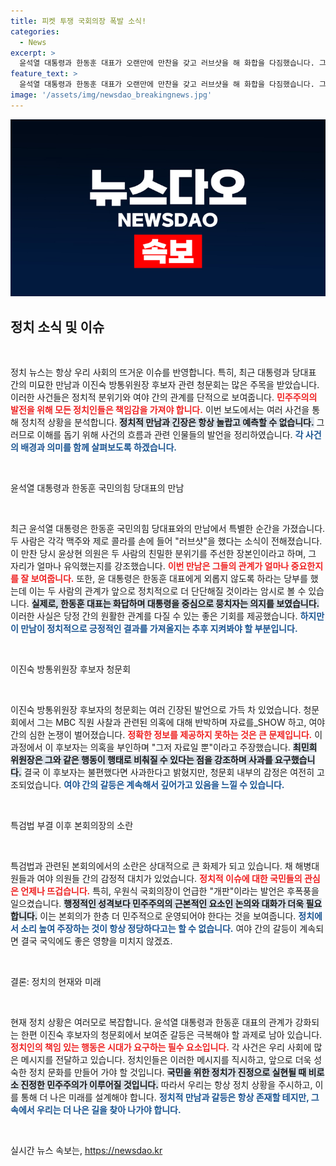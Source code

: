 ```yaml
---
title: 피켓 투쟁 국회의장 폭발 소식!
categories:
  - News
excerpt: >
  윤석열 대통령과 한동훈 대표가 오랜만에 만찬을 갖고 러브샷을 해 화합을 다짐했습니다. 그러나 민감한 현안에 대한 구체적 논의는 없어, 당정 관계가 실질적으로 개선될지는 미지수입니다.
feature_text: >
  윤석열 대통령과 한동훈 대표가 오랜만에 만찬을 갖고 러브샷을 해 화합을 다짐했습니다. 그러나 민감한 현안에 대한 구체적 논의는 없어, 당정 관계가 실질적으로 개선될지는 미지수입니다.
image: '/assets/img/newsdao_breakingnews.jpg'
---
```


<p><img src="/assets/img/newsdao_breakingnews.jpg" alt="bookingtag 속보" /></p>

<h2 data-ke-size="size26">정치 소식 및 이슈</h2>

<p data-ke-size="size16">&nbsp;</p>

<p>정치 뉴스는 항상 우리 사회의 뜨거운 이슈를 반영합니다. 특히, 최근 대통령과 당대표 간의 미묘한 만남과 이진숙 방통위원장 후보자 관련 청문회는 많은 주목을 받았습니다. 이러한 사건들은 정치적 분위기와 여야 간의 관계를 단적으로 보여줍니다. <b><span style="color: #ee2323;">민주주의의 발전을 위해 모든 정치인들은 책임감을 가져야 합니다.</span></b> 이번 보도에서는 여러 사건을 통해 정치적 상황을 분석합니다. <b><span style="background-color: #21538527;">정치적 만남과 긴장은 항상 놀랍고 예측할 수 없습니다.</span></b> 그러므로 이해를 돕기 위해 사건의 흐름과 관련 인물들의 발언을 정리하였습니다. <b><span style="color: #1a5490;">각 사건의 배경과 의미를 함께 살펴보도록 하겠습니다.</span></b></p>

<p data-ke-size="size16">&nbsp;</p>

<p>윤석열 대통령과 한동훈 국민의힘 당대표의 만남</p>

<p data-ke-size="size16">&nbsp;</p>

<p>최근 윤석열 대통령은 한동훈 국민의힘 당대표와의 만남에서 특별한 순간을 가졌습니다. 두 사람은 각각 맥주와 제로 콜라를 손에 들어 "러브샷"을 했다는 소식이 전해졌습니다. 이 만찬 당시 윤상현 의원은 두 사람의 친밀한 분위기를 주선한 장본인이라고 하며, 그 자리가 얼마나 유익했는지를 강조했습니다. <b><span style="color: #ee2323;">이번 만남은 그들의 관계가 얼마나 중요한지를 잘 보여줍니다.</span></b> 또한, 윤 대통령은 한동훈 대표에게 외롭지 않도록 하라는 당부를 했는데 이는 두 사람의 관계가 앞으로 정치적으로 더 단단해질 것이라는 암시로 볼 수 있습니다. <b><span style="background-color: #21538527;">실제로, 한동훈 대표는 화답하며 대통령을 중심으로 뭉치자는 의지를 보였습니다.</span></b> 이러한 사실은 당정 간의 원활한 관계를 다질 수 있는 좋은 기회를 제공했습니다. <b><span style="color: #1a5490;">하지만 이 만남이 정치적으로 긍정적인 결과를 가져올지는 추후 지켜봐야 할 부분입니다.</span></b></p>

<p data-ke-size="size16">&nbsp;</p>

<p>이진숙 방통위원장 후보자 청문회</p>

<p data-ke-size="size16">&nbsp;</p>

<p>이진숙 방통위원장 후보자의 청문회는 여러 긴장된 발언으로 가득 차 있었습니다. 청문회에서 그는 MBC 직원 사찰과 관련된 의혹에 대해 반박하며 자료를_SHOW 하고, 여야 간의 심한 논쟁이 벌어졌습니다. <b><span style="color: #ee2323;">정확한 정보를 제공하지 못하는 것은 큰 문제입니다.</span></b> 이 과정에서 이 후보자는 의혹을 부인하며 "그저 자료일 뿐"이라고 주장했습니다. <b><span style="background-color: #21538527;">최민희 위원장은 그와 같은 행동이 행태로 비춰질 수 있다는 점을 강조하며 사과를 요구했습니다.</span></b> 결국 이 후보자는 불편했다면 사과한다고 밝혔지만, 청문회 내부의 감정은 여전히 고조되었습니다. <b><span style="color: #1a5490;">여야 간의 갈등은 계속해서 깊어가고 있음을 느낄 수 있습니다.</span></b></p>

<p data-ke-size="size16">&nbsp;</p>

<p>특검법 부결 이후 본회의장의 소란</p>

<p data-ke-size="size16">&nbsp;</p>

<p>특검법과 관련된 본회의에서의 소란은 상대적으로 큰 화제가 되고 있습니다. 채 해병대원들과 여야 의원들 간의 감정적 대치가 있었습니다. <b><span style="color: #ee2323;">정치적 이슈에 대한 국민들의 관심은 언제나 뜨겁습니다.</span></b> 특히, 우원식 국회의장이 언급한 "개판"이라는 발언은 후폭풍을 일으켰습니다. <b><span style="background-color: #21538527;">행정적인 성격보다 민주주의의 근본적인 요소인 논의와 대화가 더욱 필요합니다.</span></b> 이는 본회의가 한층 더 민주적으로 운영되어야 한다는 것을 보여줍니다. <b><span style="color: #1a5490;">정치에서 소리 높여 주장하는 것이 항상 정당하다고는 할 수 없습니다.</span></b> 여야 간의 갈등이 계속되면 결국 국익에도 좋은 영향을 미치지 않겠죠.</p>

<p data-ke-size="size16">&nbsp;</p>

<p>결론: 정치의 현재와 미래</p>

<p data-ke-size="size16">&nbsp;</p>

<p>현재 정치 상황은 여러모로 복잡합니다. 윤석열 대통령과 한동훈 대표의 관계가 강화되는 한편 이진숙 후보자의 청문회에서 보여준 갈등은 극복해야 할 과제로 남아 있습니다. <b><span style="color: #ee2323;">정치인의 책임 있는 행동은 시대가 요구하는 필수 요소입니다.</span></b> 각 사건은 우리 사회에 많은 메시지를 전달하고 있습니다. 정치인들은 이러한 메시지를 직시하고, 앞으로 더욱 성숙한 정치 문화를 만들어 가야 할 것입니다. <b><span style="background-color: #21538527;">국민을 위한 정치가 진정으로 실현될 때 비로소 진정한 민주주의가 이루어질 것입니다.</span></b> 따라서 우리는 항상 정치 상황을 주시하고, 이를 통해 더 나은 미래를 설계해야 합니다. <b><span style="color: #1a5490;">정치적 만남과 갈등은 항상 존재할 테지만, 그 속에서 우리는 더 나은 길을 찾아 나가야 합니다.</span></b></p>

<p data-ke-size="size16">&nbsp;</p>
실시간 뉴스 속보는, <a href="https://newsdao.kr" rel="dofollow">https://newsdao.kr</a>


